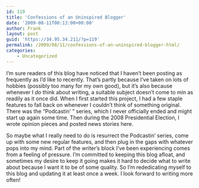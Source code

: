 ```yaml
---
id: 119
title: 'Confessions of an Uninspired Blogger'
date: '2009-08-11T00:13:00+00:00'
author: Frank
layout: post
guid: 'https://34.95.34.211/?p=119'
permalink: /2009/08/11/confessions-of-an-uninspired-blogger-html/
categories:
    - Uncategorized
---
```


I’m sure readers of this blog have noticed that I haven’t been posting as frequently as I’d like to recently. That’s partly because I’ve taken on lots of hobbies (possibly too many for my own good), but it’s also because whenever I *do* think about writing, a suitable subject doesn’t come to min as readily as it once did. When I first started this project, I had a few staple features to fall back on whenever I couldn’t think of something original. There was the “Podcastin’ ” series, which I never officially ended and might start up again some time. Then during the 2008 Presidential Election, I wrote opinion pieces and posted news stories here.

So maybe what I really need to do is resurrect the Podcastin’ series, come up with some new regular features, and then plug in the gaps with whatever pops into my mind. Part of the writer’s block I’ve been experiencing comes from a feeling of pressure. I’m committed to keeping this blog afloat, and sometimes my desire to keep it going makes it hard to decide what to write about because I want it to be of some quality. So I’m rededicating myself to this blog and updating it at least once a week. I look forward to writing more often!
